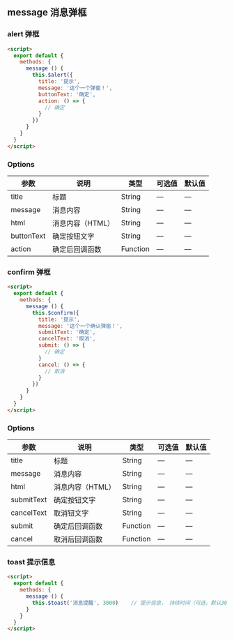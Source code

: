 ## message 消息弹框

### alert 弹框

```html
<script>
  export default {
    methods: {
      message () {
        this.$alert({
          title: '提示',
          message: '这个一个弹窗！', 
          buttonText: '确定', 
          action: () => {
            // 确定
          }
        })
      }      
    }
  }
</script>
```

### Options
| 参数      | 说明    | 类型      | 可选值       | 默认值   |
|---------- |-------- |---------- |-------------  |-------- |
| title      | 标题       | String  | —            |   —     |
| message    | 消息内容     | String    | —   |  —    |
| html       | 消息内容（HTML） | String    | — | —   |
| buttonText | 确定按钮文字   | String    | — | —   |
| action     | 确定后回调函数  | Function | —   | —   |



### confirm 弹框

```html
<script>
  export default {
    methods: {
      message () {
        this.$confirm({
          title: '提示',
          message: '这个一个确认弹窗！', 
          submitText: '确定', 
          cancelText: '取消', 
          submit: () => {
            // 确定
          }
          cancel: () => {
            // 取消
          }
        })
      }      
    }
  }
</script>
```

### Options
| 参数      | 说明    | 类型      | 可选值       | 默认值   |
|---------- |-------- |---------- |-------------  |-------- |
| title      | 标题         | String | —  | — |
| message    | 消息内容         | String | —  | — |
| html       | 消息内容（HTML）   | String | —  | — |
| submitText | 确定按钮文字  | String| —  | — |
| cancelText | 取消钮文字 | String| —  | — |
| submit     | 确定后回调函数 | Function | —  | — |
| cancel     | 取消后回调函数 | Function | —  | — |




### toast 提示信息

```html
<script>
  export default {
    methods: {
      message () {
        this.$toast('消息提醒', 3000)    // 提示信息， 持续时间（可选，默认3000毫秒）
      }      
    }
  }
</script>
```


